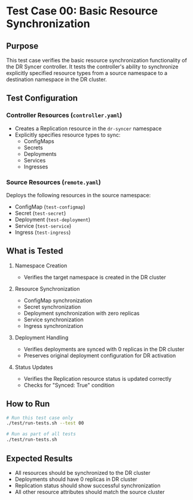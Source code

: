 # Test Case 00: Basic Resource Synchronization

## Purpose
This test case verifies the basic resource synchronization functionality of the DR Syncer controller. It tests the controller's ability to synchronize explicitly specified resource types from a source namespace to a destination namespace in the DR cluster.

## Test Configuration

### Controller Resources (`controller.yaml`)
- Creates a Replication resource in the `dr-syncer` namespace
- Explicitly specifies resource types to sync:
  - ConfigMaps
  - Secrets
  - Deployments
  - Services
  - Ingresses

### Source Resources (`remote.yaml`)
Deploys the following resources in the source namespace:
- ConfigMap (`test-configmap`)
- Secret (`test-secret`)
- Deployment (`test-deployment`)
- Service (`test-service`)
- Ingress (`test-ingress`)

## What is Tested
1. Namespace Creation
   - Verifies the target namespace is created in the DR cluster

2. Resource Synchronization
   - ConfigMap synchronization
   - Secret synchronization
   - Deployment synchronization with zero replicas
   - Service synchronization
   - Ingress synchronization

3. Deployment Handling
   - Verifies deployments are synced with 0 replicas in the DR cluster
   - Preserves original deployment configuration for DR activation

4. Status Updates
   - Verifies the Replication resource status is updated correctly
   - Checks for "Synced: True" condition

## How to Run
```bash
# Run this test case only
./test/run-tests.sh --test 00

# Run as part of all tests
./test/run-tests.sh
```

## Expected Results
- All resources should be synchronized to the DR cluster
- Deployments should have 0 replicas in DR cluster
- Replication status should show successful synchronization
- All other resource attributes should match the source cluster
